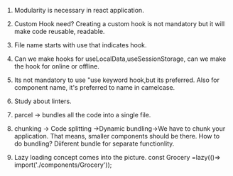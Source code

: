 1. Modularity is necessary in react application.

2. Custom Hook need?
Creating a custom hook is not mandatory but it will make code reusable, readable.

3. File name starts with use that indicates hook.
4. Can we make hooks for useLocalData,useSessionStorage, can we make the hook for online or offline.
5. Its not  mandatory to use "use keyword hook,but its preferred.
Also for component name, it's preferred to name in camelcase.
6. Study about linters.
7. parcel -> bundles all the code into a single file.
8. chunking -> Code splitting ->Dynamic bundling->We have to chunk your application.
That means, smaller components should be there.
How to do bundling?
Diiferent bundle for separate functionlity.

9. Lazy loading concept comes into the picture.
const Grocery =lazy(()=>
    import('./components/Grocery'));